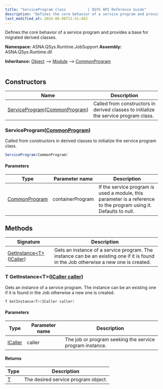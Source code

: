 ```yaml
---
title: "ServiceProgram class          | QSYS API Reference Guide"
description: "Defines the core behavior of a service program and provides a base for migrated derived classes. "
last_modified_at: 2024-08-08T21:41:46Z
---
```


Defines the core behavior of a service program and provides a base for migrated derived classes.

**Namespace:** ASNA.QSys.Runtime.JobSupport
**Assembly:** ASNA.QSys.Runtime.dll

**Inheritance:** [Object](https://docs.microsoft.com/en-us/dotnet/api/system.object) --> [Module](/reference/runtime/qsys-runtime-job-support/module.html) --> [CommonProgram](/reference/runtime/qsys-runtime-job-support/common-program.html)
<br>
<br>

## Constructors

| Name | Description |
| --- | --- |
| [ServiceProgram](#serviceprogramcommonprogram)([CommonProgram](/reference/runtime/qsys-runtime-job-support/common-program.html)) | Called from constructors in derived classes to initialize the service program class. 

### ServiceProgram([CommonProgram](/reference/runtime/qsys-runtime-job-support/common-program.html))

Called from constructors in derived classes to initialize the service program class. 

```cs
ServiceProgram(CommonProgram)
```

#### Parameters

| Type | Parameter name | Description
| --- | --- | ---
| [CommonProgram](/reference/runtime/qsys-runtime-job-support/common-program.html) | containerProgram | If the service program is used a module, this parameter is a reference to the program using it. Defaults to null.

## Methods

| Signature | Description |
| --- | --- |
| [GetInstance\<T\>](#t-getinstance-t-icaller-caller)([ICaller](/reference/runtime/qsys-runtime/i-caller.html)) | Gets an instance of a service program. The instance can be an existing one if it is found in the Job otherwise a new one is created. 

### T GetInstance\<T\>([ICaller caller](/reference/runtime/qsys-runtime/i-caller.html))

Gets an instance of a service program. The instance can be an existing one if it is found in the Job otherwise a new one is created. 

```cs
T GetInstance<T>(ICaller caller)
```

#### Parameters

| Type | Parameter name | Description
| --- | --- | ---
| [ICaller](/reference/runtime/qsys-runtime/i-caller.html) | caller | The job or program seeking the service program instance.

#### Returns

| Type | Description
| --- | ---
| [T](https://learn.microsoft.com/en-us/dotnet/api/system.type?view=net-8.0) | The desired service program object.
